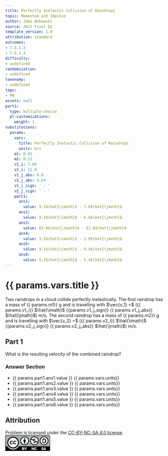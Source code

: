 ```yaml
---
title: Perfectly Inelastic Collision of Raindrops
topic: Momentum and Impulse
author: Jake Bobowski
source: 2012 Final Q2
template_version: 1.0
attribution: standard
outcomes:
- 7.5.1.3
- 7.5.1.4
difficulty:
- undefined
randomization:
- undefined
taxonomy:
- undefined
tags:
- PW
assets: null
part1:
  type: multiple-choice
  pl-customizations:
    weight: 1
substitutions:
  params:
    vars:
      title: Perfectly Inelastic Collision of Raindrops
      units: m/s
    m1: 0.81
    m2: 0.12
    v1_i: 7.68
    v2_i: 11.0
    v1_j_abs: 6.9
    v2_j_abs: 4.54
    v1_j_sign: ' - '
    v2_j_sign: ' - '
    part1:
      ans1:
        value: 9.3$\hat{\imath}$ - 7.6$\hat{\jmath}$
      ans2:
        value: 8.1$\hat{\imath}$ - 6.6$\hat{\jmath}$
      ans3:
        value: 63.0$\hat{\imath}$ - 51.0$\hat{\jmath}$
      ans4:
        value: 3.5$\hat{\imath}$ - 2.9$\hat{\jmath}$
      ans5:
        value: 9.1$\hat{\imath}$ - 9.4$\hat{\jmath}$
      ans6:
        value: 5.3$\hat{\imath}$ - 5.4$\hat{\jmath}$
---
```

# {{ params.vars.title }}
Two raindrops in a cloud collide perfectly inelastically. The first raindrop has a mass of {{ params.m1}} g and is travelling with $\vec{v_1} =$ ({{ params.v1_i}} $\hat{\imath}$ {{params.v1_j_sign}} {{ params.v1_j_abs}} $\hat{\jmath}$) m/s.
The second raindrop has a mass of {{ params.m2}} g and is travelling with $\vec{v_2} =$ ({{ params.v2_i}} $\hat{\imath}$ {{params.v2_j_sign}} {{ params.v2_j_abs}} $\hat{\jmath}$) m/s.
## Part 1

What is the resulting velocity of the combined raindrop?

### Answer Section

- {{ params.part1.ans1.value }} {{ params.vars.units}}
- {{ params.part1.ans2.value }} {{ params.vars.units}}
- {{ params.part1.ans3.value }} {{ params.vars.units}}
- {{ params.part1.ans4.value }} {{ params.vars.units}}
- {{ params.part1.ans5.value }} {{ params.vars.units}}
- {{ params.part1.ans6.value }} {{ params.vars.units}}

## Attribution

Problem is licensed under the [CC-BY-NC-SA 4.0 license](https://creativecommons.org/licenses/by-nc-sa/4.0/).<br> ![The Creative Commons 4.0 license requiring attribution-BY, non-commercial-NC, and share-alike-SA license.](https://raw.githubusercontent.com/firasm/bits/master/by-nc-sa.png)
